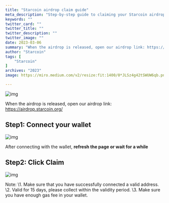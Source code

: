```yaml
---
title: "Starcoin airdrop claim guide"
meta_description: "Step-by-step guide to claiming your Starcoin airdrop efficiently and securely."
keywords: ""
twitter_card: ""
twitter_title: ""
twitter_description: ""
twitter_image: ""
date: 2023-03-06
summary: "When the airdrop is released, open our airdrop link: https://airdrop.starcoin.org/..."
author: "Starcoin"
tags: [
    "Starcoin"
]
archives: "2023"
image: https://miro.medium.com/v2/resize:fit:1400/0*JLSz4g42tSWUW6qb.png

---
```


![img](https://miro.medium.com/v2/resize:fit:1400/0*JLSz4g42tSWUW6qb.png)

When the airdrop is released, open our airdrop link: https://airdrop.starcoin.org/

## Step1: Connect your wallet

![img](https://miro.medium.com/v2/resize:fit:1400/1*1Y4Ez6m1fkdOHIjNa0XCAA.png)

After connecting with the wallet, **refresh the page or wait for a while**

## Step2: Click **Claim**

![img](https://miro.medium.com/v2/resize:fit:1400/1*6wB8RocqlhGiKKSsNRjLGw.png)

Note:
\1. Make sure that you have successfully connected a valid address.
\2. Valid for 15 days, please collect within the validity period.
\3. Make sure you have enough gas fee in your wallet.